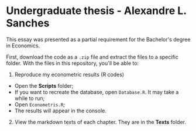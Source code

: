 # Undergraduate thesis - Alexandre L. Sanches

This essay was presented as a partial requirement for the Bachelor's degree in Economics.

First, download the code as a `.zip` file and extract the files to a specific folder. With the files in this repository, you'll be able to:

1. Reproduce my econometric results (R codes)
* Open the **Scripts** folder;
* If you want to recreate the database, open `Database.R`. It may take a while to run;
* Open `Econometris.R`;
* The results will appear in the console.
2. View the markdown texts of each chapter. They are in the **Texts** folder.


